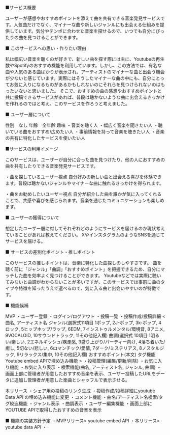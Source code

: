 ■サービス概要

ユーザーが感想やおすすめポイントを添えて曲を共有できる音楽発見サービスです。人気曲だけでなく、マイナーな曲や新しいジャンルにも出会える仕組みを提供しています。気分やテンポに合わせた音楽を探せるので、いつでも自分にぴったりの曲を見つけることができます。

■ このサービスへの思い・作りたい理由

私は幅広い音楽を聴くのが好きで、新しい曲を探す際には主に、Youtubeの再生数やSpotifyのおすすめ機能を利用しています。しかし、この方法では、有名な曲や人気のある曲ばかりが表示され、アーティストのマイナーな曲と出会う機会が少ないと感じています。実際にはそうしたマイナーな曲の中にも、自分にとってお気に入りになるものがあるかもしれないのにそれらを見つけられないのはもったいないと思いました。
そこで、おすすめの曲の感想やおすすめポイントと共に投稿できるサービスがあれば、普段は聴かないような曲に出会えるきっかけを作れるのではと考え、このサービスを作ろうと考えました。

■ ユーザー層について

性別　なし
年齢　全年齢
趣味
・音楽を聴く人
・幅広く音楽を聞きたい人
・聴いている曲をおすすめ/広めたい人
・事前情報を持って音楽を聴きたい人
・音楽の共有に特化したサービスを使いたい人

■サービスの利用イメージ

このサービスは、ユーザーが自分に合った曲を見つけたり、他の人におすすめの曲を共有したりできる音楽発見サービスです。

・曲を探しているユーザー視点
自分好みの新しい曲と出会える喜びを体験できます。普段は聴かないジャンルやマイナーな曲に触れるきっかけを得られます。

・曲をお勧めしたいユーザー視点
自分が紹介した曲を誰かが気に入ってくれることで、共感や喜びを感じられます。音楽を通じたコミュニケーションも楽しめます。

■ ユーザーの獲得について

想定したユーザー層に対してそれぞれどのようにサービスを届けるのか現状考えていることがあれば教えてください。
XやインスタグラムのようなSNSを通じてサービスを届ける。

■ サービスの差別化ポイント・推しポイント

このサービスの推しポイントは、音楽に特化した曲探しのしやすさです。
曲を聴く前に「ジャンル」「曲調」「おすすめポイント」を把握できるため、自分にマッチした曲を効率よく見つけることができます。
Youtubeなどでは実際に聴いてみないと曲調がわからないことが多いですが、このサービスでは事前に曲のタイプや特徴を知ったうえで選べるので、気に入る曲と出会いやすいのが特徴です。

■ 機能候補

MVP
・ユーザー登録
・ログイン/ログアウト
・投稿一覧
・投稿作成/投稿詳細
  < 曲名,
  アーティスト名
  ジャンル(選択式11項目  1ポップ, 2J-ポップ, 3k-ポップ, 4ロック, 5ヒップホップ/ラップ, 6EDM, 7インストゥルメンタル/環境音, 8アニメ, 9VOCALOID, 10サウンドトラック, 11その他記入欄)
  曲調(選択式 10項目 1明るい/楽しい, 2エネルギッシュ/疾走感, 3盛り上がり/パーティー向け, 4落ち着いた/癒し, 5切ない/悲しい, 6ロマンチック/愛情, 7ダーク/ミステリアス, 8ノスタルジック, 9リラックス/集中, 10その他記入欄)
  おすすめポイント(本文)
  タグ機能
  Youtube embed APIで埋め込み機能 >
・投稿管理(編集/更新/削除)
・お気に入り機能
・お気に入り表示
・検索機能(曲名, アーティスト名, ジャンル, 曲調)
・画面上部に管理者が用意したおすすめ音楽を表示、ユーザー投稿したURLをデータに追加し管理者が用意した楽曲とシャッフルで表示させる。

本リリース
・シェア用の投稿のリンク生成
・投稿作成/投稿詳細にyoutube Data API の埋め込み機能に変更
・コメント機能
・曲名/アーティスト名検索/タグ絞込機能
・ジャンル表示
・曲調表示
・ユーザー編集機能
・画面上部にYOUTUBE APIで取得したおすすめの音楽を表示

■ 機能の実装方針予定
・MVPリリース> youtube embed API
・本リリース> youtube data API
・

